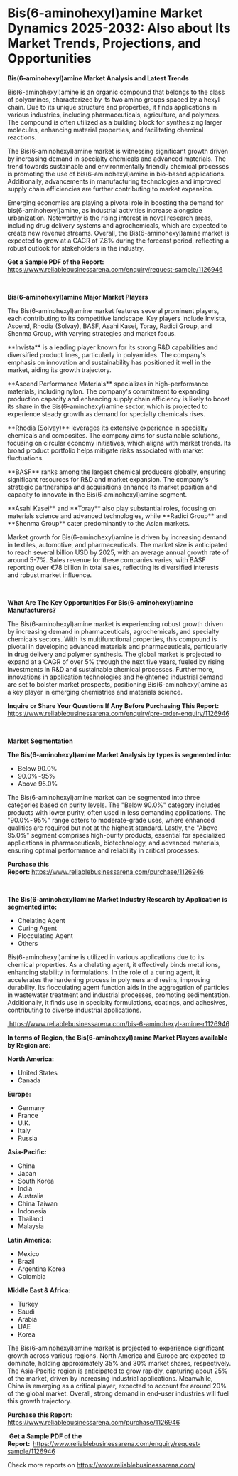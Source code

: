 <p><h1>Bis(6-aminohexyl)amine Market Dynamics 2025-2032: Also about Its Market Trends, Projections, and Opportunities</h1></p><p><strong>Bis(6-aminohexyl)amine Market Analysis and Latest Trends</strong></p>
<p><p>Bis(6-aminohexyl)amine is an organic compound that belongs to the class of polyamines, characterized by its two amino groups spaced by a hexyl chain. Due to its unique structure and properties, it finds applications in various industries, including pharmaceuticals, agriculture, and polymers. The compound is often utilized as a building block for synthesizing larger molecules, enhancing material properties, and facilitating chemical reactions.</p><p>The Bis(6-aminohexyl)amine market is witnessing significant growth driven by increasing demand in specialty chemicals and advanced materials. The trend towards sustainable and environmentally friendly chemical processes is promoting the use of bis(6-aminohexyl)amine in bio-based applications. Additionally, advancements in manufacturing technologies and improved supply chain efficiencies are further contributing to market expansion.</p><p>Emerging economies are playing a pivotal role in boosting the demand for bis(6-aminohexyl)amine, as industrial activities increase alongside urbanization. Noteworthy is the rising interest in novel research areas, including drug delivery systems and agrochemicals, which are expected to create new revenue streams. Overall, the Bis(6-aminohexyl)amine market is expected to grow at a CAGR of 7.8% during the forecast period, reflecting a robust outlook for stakeholders in the industry.</p></p>
<p><strong>Get a Sample PDF of the Report:&nbsp;</strong> <a href="https://www.reliablebusinessarena.com/enquiry/request-sample/1126946?utm_campaign=3535&utm_medium=2&utm_source=Github&utm_content=ia&utm_term=04042025&utm_id=bis6-aminohexylamine">https://www.reliablebusinessarena.com/enquiry/request-sample/1126946</a></p>
<p>&nbsp;</p>
<p><strong>Bis(6-aminohexyl)amine Major Market Players</strong></p>
<p><p>The Bis(6-aminohexyl)amine market features several prominent players, each contributing to its competitive landscape. Key players include Invista, Ascend, Rhodia (Solvay), BASF, Asahi Kasei, Toray, Radici Group, and Shenma Group, with varying strategies and market focus.</p><p>**Invista** is a leading player known for its strong R&D capabilities and diversified product lines, particularly in polyamides. The company's emphasis on innovation and sustainability has positioned it well in the market, aiding its growth trajectory.</p><p>**Ascend Performance Materials** specializes in high-performance materials, including nylon. The company's commitment to expanding production capacity and enhancing supply chain efficiency is likely to boost its share in the Bis(6-aminohexyl)amine sector, which is projected to experience steady growth as demand for specialty chemicals rises.</p><p>**Rhodia (Solvay)** leverages its extensive experience in specialty chemicals and composites. The company aims for sustainable solutions, focusing on circular economy initiatives, which aligns with market trends. Its broad product portfolio helps mitigate risks associated with market fluctuations.</p><p>**BASF** ranks among the largest chemical producers globally, ensuring significant resources for R&D and market expansion. The company's strategic partnerships and acquisitions enhance its market position and capacity to innovate in the Bis(6-aminohexyl)amine segment.</p><p>**Asahi Kasei** and **Toray** also play substantial roles, focusing on materials science and advanced technologies, while **Radici Group** and **Shenma Group** cater predominantly to the Asian markets.</p><p>Market growth for Bis(6-aminohexyl)amine is driven by increasing demand in textiles, automotive, and pharmaceuticals. The market size is anticipated to reach several billion USD by 2025, with an average annual growth rate of around 5-7%. Sales revenue for these companies varies, with BASF reporting over €78 billion in total sales, reflecting its diversified interests and robust market influence.</p></p>
<p>&nbsp;</p>
<p><strong>What Are The Key Opportunities For Bis(6-aminohexyl)amine Manufacturers?</strong></p>
<p><p>The Bis(6-aminohexyl)amine market is experiencing robust growth driven by increasing demand in pharmaceuticals, agrochemicals, and specialty chemicals sectors. With its multifunctional properties, this compound is pivotal in developing advanced materials and pharmaceuticals, particularly in drug delivery and polymer synthesis. The global market is projected to expand at a CAGR of over 5% through the next five years, fueled by rising investments in R&D and sustainable chemical processes. Furthermore, innovations in application technologies and heightened industrial demand are set to bolster market prospects, positioning Bis(6-aminohexyl)amine as a key player in emerging chemistries and materials science.</p></p>
<p><strong>Inquire or Share Your Questions If Any Before Purchasing This Report:</strong> <a href="https://www.reliablebusinessarena.com/enquiry/pre-order-enquiry/1126946?utm_campaign=3535&utm_medium=2&utm_source=Github&utm_content=ia&utm_term=04042025&utm_id=bis6-aminohexylamine">https://www.reliablebusinessarena.com/enquiry/pre-order-enquiry/1126946</a></p>
<p>&nbsp;</p>
<p><strong>Market Segmentation</strong></p>
<p><strong>The Bis(6-aminohexyl)amine Market Analysis by types is segmented into:</strong></p>
<p><ul><li>Below 90.0%</li><li>90.0%~95%</li><li>Above 95.0%</li></ul></p>
<p><p>The Bis(6-aminohexyl)amine market can be segmented into three categories based on purity levels. The "Below 90.0%" category includes products with lower purity, often used in less demanding applications. The "90.0%~95%" range caters to moderate-grade uses, where enhanced qualities are required but not at the highest standard. Lastly, the "Above 95.0%" segment comprises high-purity products, essential for specialized applications in pharmaceuticals, biotechnology, and advanced materials, ensuring optimal performance and reliability in critical processes.</p></p>
<p><strong>Purchase this Report:&nbsp;</strong><a href="https://www.reliablebusinessarena.com/purchase/1126946?utm_campaign=3535&utm_medium=2&utm_source=Github&utm_content=ia&utm_term=04042025&utm_id=bis6-aminohexylamine">https://www.reliablebusinessarena.com/purchase/1126946</a></p>
<p>&nbsp;</p>
<p><strong>The Bis(6-aminohexyl)amine Market Industry Research by Application is segmented into:</strong></p>
<p><ul><li>Chelating Agent</li><li>Curing Agent</li><li>Flocculating Agent</li><li>Others</li></ul></p>
<p><p>Bis(6-aminohexyl)amine is utilized in various applications due to its chemical properties. As a chelating agent, it effectively binds metal ions, enhancing stability in formulations. In the role of a curing agent, it accelerates the hardening process in polymers and resins, improving durability. Its flocculating agent function aids in the aggregation of particles in wastewater treatment and industrial processes, promoting sedimentation. Additionally, it finds use in specialty formulations, coatings, and adhesives, contributing to diverse industrial applications.</p></p>
<p><a href="https://www.reliablebusinessarena.com/bis-6-aminohexyl-amine-r1126946?utm_campaign=3535&utm_medium=2&utm_source=Github&utm_content=ia&utm_term=04042025&utm_id=bis6-aminohexylamine">&nbsp;https://www.reliablebusinessarena.com/bis-6-aminohexyl-amine-r1126946</a></p>
<p><strong>In terms of Region, the Bis(6-aminohexyl)amine Market Players available by Region are:</strong></p>
<p>
    <p> <strong> North America: </strong>
        <ul>
            <li>United States</li>
            <li>Canada</li>
        </ul>
        </p> 
    <p> <strong> Europe: </strong>
        <ul>
            <li>Germany</li>
            <li>France</li>
            <li>U.K.</li>
            <li>Italy</li>
            <li>Russia</li>
        </ul>
        </p> 
    <p> <strong> Asia-Pacific: </strong>
        <ul>
            <li>China</li>
            <li>Japan</li>
            <li>South Korea</li>
            <li>India</li>
            <li>Australia</li>
            <li>China Taiwan</li>
            <li>Indonesia</li>
            <li>Thailand</li>
            <li>Malaysia</li>
        </ul>
        </p> 
    <p> <strong> Latin America: </strong>
        <ul>
            <li>Mexico</li>
            <li>Brazil</li>
            <li>Argentina Korea</li>
            <li>Colombia</li>
        </ul>
        </p> 
    <p> <strong> Middle East & Africa: </strong>
        <ul>
            <li>Turkey</li>
            <li>Saudi</li>
            <li>Arabia</li>
            <li>UAE</li>
            <li>Korea</li>
        </ul>
    </p>
    </p>
<p><p>The Bis(6-aminohexyl)amine market is projected to experience significant growth across various regions. North America and Europe are expected to dominate, holding approximately 35% and 30% market shares, respectively. The Asia-Pacific region is anticipated to grow rapidly, capturing about 25% of the market, driven by increasing industrial applications. Meanwhile, China is emerging as a critical player, expected to account for around 20% of the global market. Overall, strong demand in end-user industries will fuel this growth trajectory.</p></p>
<p><strong>Purchase this Report: </strong><a href="https://www.reliablebusinessarena.com/purchase/1126946?utm_campaign=3535&utm_medium=2&utm_source=Github&utm_content=ia&utm_term=04042025&utm_id=bis6-aminohexylamine">https://www.reliablebusinessarena.com/purchase/1126946</a></p>
<p>&nbsp;<strong>Get a Sample PDF of the Report:&nbsp;&nbsp;</strong><a href="https://www.reliablebusinessarena.com/enquiry/request-sample/1126946?utm_campaign=3535&utm_medium=2&utm_source=Github&utm_content=ia&utm_term=04042025&utm_id=bis6-aminohexylamine">https://www.reliablebusinessarena.com/enquiry/request-sample/1126946</a></p>
<p><strong></strong></p>
<p>Check more reports on <a href="https://www.reliablebusinessarena.com/?utm_campaign=3535&utm_medium=2&utm_source=Github&utm_content=ia&utm_term=04042025&utm_id=bis6-aminohexylamine">https://www.reliablebusinessarena.com/</a></p>